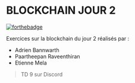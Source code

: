 # BLOCKCHAIN JOUR 2

[![forthebadge](https://forthebadge.com/images/badges/60-percent-of-the-time-works-every-time.svg)](https://github.com/EtienneMela/Algo_IIM)

Exercices sur la blockchain du jour 2 réalisés par : 
- Adrien Bannwarth
- Paartheepan Raveenthiran
- Etienne Mela
> TD 9 sur Discord